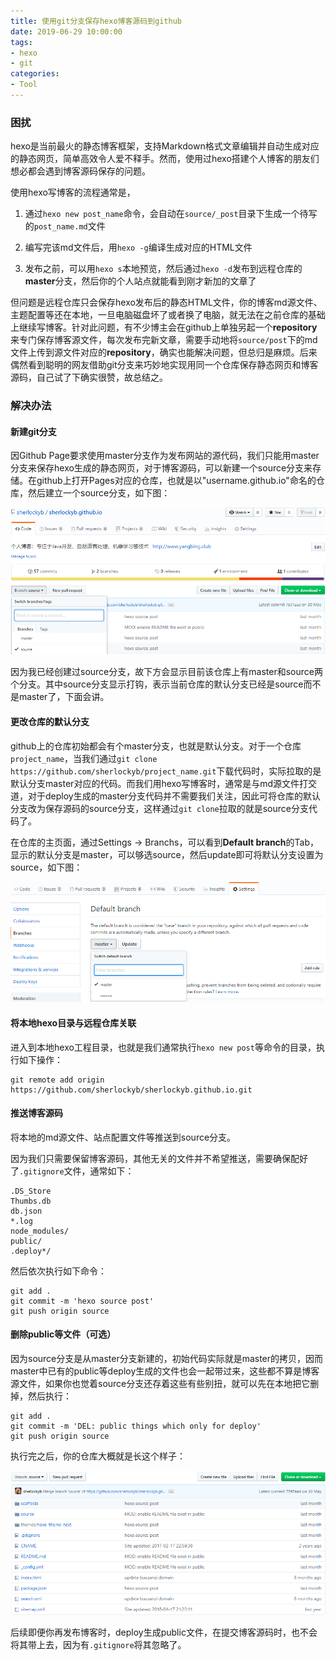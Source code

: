 ```yaml
---
title: 使用git分支保存hexo博客源码到github
date: 2019-06-29 10:00:00
tags:
- hexo
- git
categories:
- Tool
---
```


### 困扰

hexo是当前最火的静态博客框架，支持Markdown格式文章编辑并自动生成对应的静态网页，简单高效令人爱不释手。然而，使用过hexo搭建个人博客的朋友们想必都会遇到博客源码保存的问题。

使用hexo写博客的流程通常是，

1. 通过`hexo new post_name`命令，会自动在`source/_post`目录下生成一个待写的`post_name.md`文件

2. 编写完该md文件后，用`hexo -g`编译生成对应的HTML文件

3. 发布之前，可以用`hexo s`本地预览，然后通过`hexo -d`发布到远程仓库的**master**分支，然后你的个人站点就能看到刚才新加的文章了

但问题是远程仓库只会保存hexo发布后的静态HTML文件，你的博客md源文件、主题配置等还在本地，一旦电脑磁盘坏了或者换了电脑，就无法在之前仓库的基础上继续写博客。针对此问题，有不少博主会在github上单独另起一个**repository**来专门保存博客源文件，每次发布完新文章，需要手动地将`source/post`下的md文件上传到源文件对应的**repository**，确实也能解决问题，但总归是麻烦。后来偶然看到聪明的网友借助git分支来巧妙地实现用同一个仓库保存静态网页和博客源码，自己试了下确实很赞，故总结之。

### 解决办法

#### 新建git分支

因Github Page要求使用master分支作为发布网站的源代码，我们只能用master分支来保存hexo生成的静态网页，对于博客源码，可以新建一个source分支来存储。在github上打开Pages对应的仓库，也就是以"username.github.io"命名的仓库，然后建立一个source分支，如下图：

![create_branch](save-hexo-source-post-with-git-branch\create_branch.png)

因为我已经创建过source分支，故下方会显示目前该仓库上有master和source两个分支。其中source分支显示打钩，表示当前仓库的默认分支已经是source而不是master了，下面会讲。

#### 更改仓库的默认分支

github上的仓库初始都会有个master分支，也就是默认分支。对于一个仓库`project_name`，当我们通过`git clone https://github.com/sherlockyb/project_name.git`下载代码时，实际拉取的是默认分支master对应的代码。而我们用hexo写博客时，通常是与md源文件打交道，对于deploy生成的master分支代码并不需要我们关注，因此可将仓库的默认分支改为保存源码的source分支，这样通过`git clone`拉取的就是source分支代码了。

在仓库的主页面，通过Settings -> Branchs，可以看到**Default branch**的Tab，显示的默认分支是master，可以够选source，然后update即可将默认分支设置为source，如下图：

![switch_default_branch](save-hexo-source-post-with-git-branch/default_branch.png)

#### 将本地hexo目录与远程仓库关联

进入到本地hexo工程目录，也就是我们通常执行`hexo new post`等命令的目录，执行如下操作：

```shell
git remote add origin https://github.com/sherlockyb/sherlockyb.github.io.git
```

#### 推送博客源码

将本地的md源文件、站点配置文件等推送到source分支。

因为我们只需要保留博客源码，其他无关的文件并不希望推送，需要确保配好了`.gitignore`文件，通常如下：

```shell
.DS_Store
Thumbs.db
db.json
*.log
node_modules/
public/
.deploy*/
```

然后依次执行如下命令：

```shell
git add .
git commit -m 'hexo source post'
git push origin source
```

#### 删除public等文件（可选）

因为source分支是从master分支新建的，初始代码实际就是master的拷贝，因而master中已有的public等deploy生成的文件也会一起带过来，这些都不算是博客源文件，如果你也觉着source分支还存着这些有些别扭，就可以先在本地把它删掉，然后执行：

```shell
git add .
git commit -m 'DEL: public things which only for deploy'
git push origin source
```

执行完之后，你的仓库大概就是长这个样子：

![source_files](save-hexo-source-post-with-git-branch/source_files.png)

后续即便你再发布博客时，deploy生成public文件，在提交博客源码时，也不会将其带上去，因为有`.gitignore`将其忽略了。


